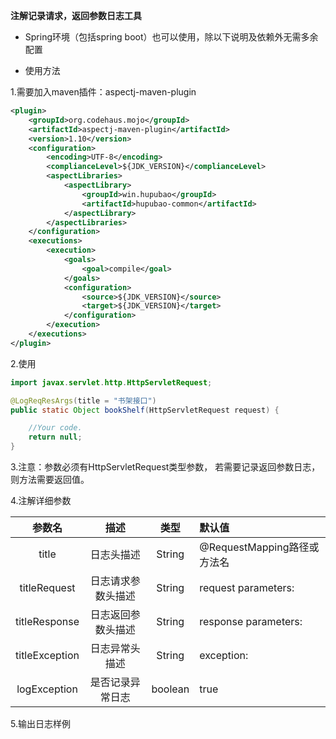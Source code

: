 **注解记录请求，返回参数日志工具**

- Spring环境（包括spring boot）也可以使用，除以下说明及依赖外无需多余配置

- 使用方法

1.需要加入maven插件：aspectj-maven-plugin

```xml
<plugin>
    <groupId>org.codehaus.mojo</groupId>
    <artifactId>aspectj-maven-plugin</artifactId>
    <version>1.10</version>
    <configuration>
        <encoding>UTF-8</encoding>
        <complianceLevel>${JDK_VERSION}</complianceLevel>
        <aspectLibraries>
            <aspectLibrary>
                <groupId>win.hupubao</groupId>
                <artifactId>hupubao-common</artifactId>
            </aspectLibrary>
        </aspectLibraries>
    </configuration>
    <executions>
        <execution>
            <goals>
                <goal>compile</goal>
            </goals>
            <configuration>
                <source>${JDK_VERSION}</source>
                <target>${JDK_VERSION}</target>
            </configuration>
        </execution>
    </executions>
</plugin>

```


2.使用

```java
import javax.servlet.http.HttpServletRequest;

@LogReqResArgs(title = "书架接口")
public static Object bookShelf(HttpServletRequest request) {

    //Your code.
    return null;
}
```

3.注意：参数必须有HttpServletRequest类型参数，
若需要记录返回参数日志，则方法需要返回值。

4.注解详细参数

|参数名|描述|类型|默认值|
| :------: | :------: | :------: | :------|
|title|日志头描述|String|@RequestMapping路径或方法名|
|titleRequest|日志请求参数头描述|String|request parameters:|
|titleResponse|日志返回参数头描述|String|response parameters:|
|titleException|日志异常头描述|String|exception:|
|logException|是否记录异常日志|boolean|true|

5.输出日志样例


